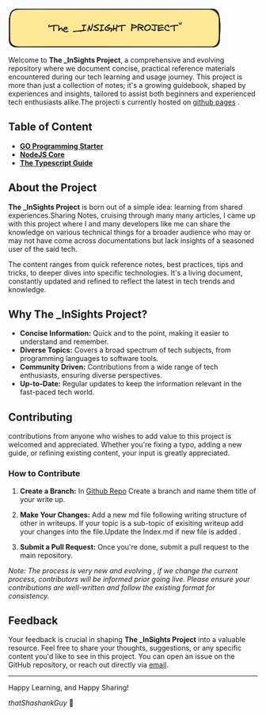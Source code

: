 ![Alt text](/assets/logo.png)

Welcome to **The _InSights Project**, a comprehensive and evolving repository where we document concise, practical reference materials encountered during our tech learning and usage journey. This project is more than just a collection of notes; it's a growing guidebook, shaped by experiences and insights, tailored to assist both beginners and experienced tech enthusiasts alike.The projecti s currently hosted on [github pages](https://github.com/thatShashankGuy/_InSights) .

## Table of Content

- **[GO Programming Starter](/Writeups/Go_Programming_Stater.md)**
- **[NodeJS Core](/Writeups/NodeJS_Core.md)**
- **[The Typescript Guide](/Writeups/The_Typescript_Guide.md.md)**

## About the Project

**The _InSights Project** is born out of a simple idea: learning from shared experiences.Sharing Notes, cruising through many many articles, I came up with this project where I and many developers like me can share the knowledge on various technical things for a broader audience who may or may not have come across documentations but lack insights of a seasoned user of the said tech. 

The content ranges from quick reference notes, best practices, tips and tricks, to deeper dives into specific technologies. It's a living document, constantly updated and refined to reflect the latest in tech trends and knowledge.

## Why The _InSights Project?

- **Concise Information:** Quick and to the point, making it easier to understand and remember.
- **Diverse Topics:** Covers a broad spectrum of tech subjects, from programming languages to software tools.
- **Community Driven:** Contributions from a wide range of tech enthusiasts, ensuring diverse perspectives.
- **Up-to-Date:** Regular updates to keep the information relevant in the fast-paced tech world.

## Contributing

contributions from anyone who wishes to add value to this project is welcomed and appreciated. Whether you're fixing a typo, adding a new guide, or refining existing content, your input is greatly appreciated.

### How to Contribute

1. **Create a Branch:**  In [Github Repo](https://github.com/thatShashankGuy/_InSights) Create a branch and name them title of your write up.

2. **Make Your Changes:** Add a new md file following writing structure of other in writeups. If your topic is a sub-topic of exisiting writeup add your changes into the file.Update the Index.md if new file is added .

3. **Submit a Pull Request:** Once you're done, submit a pull request to the main repository.


_Note: _The process is very new and evolving , if we change the current process, contributors will be informed prior going live._ Please ensure your contributions are well-written and follow the existing format for consistency._

## Feedback

Your feedback is crucial in shaping **The _InSights Project** into a valuable resource. Feel free to share your thoughts, suggestions, or any specific content you'd like to see in this project. You can open an issue on the GitHub repository, or reach out directly via [email](mailto:shashankforworkshekhar@gmail.com).


---

Happy Learning, and Happy Sharing!



_thatShashankGuy_ 🚀

